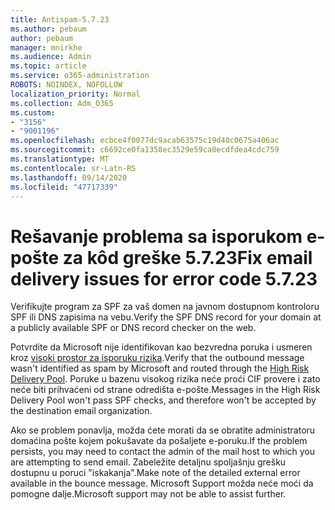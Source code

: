 ```yaml
---
title: Antispam-5.7.23
ms.author: pebaum
author: pebaum
manager: mnirkhe
ms.audience: Admin
ms.topic: article
ms.service: o365-administration
ROBOTS: NOINDEX, NOFOLLOW
localization_priority: Normal
ms.collection: Adm_O365
ms.custom:
- "3156"
- "9001196"
ms.openlocfilehash: ecbce4f0077dc9acab63575c19d40c0675a406ac
ms.sourcegitcommit: c6692ce0fa1358ec3529e59ca0ecdfdea4cdc759
ms.translationtype: MT
ms.contentlocale: sr-Latn-RS
ms.lasthandoff: 09/14/2020
ms.locfileid: "47717339"
---
```

# <a name="fix-email-delivery-issues-for-error-code-5723"></a><span data-ttu-id="ba3a6-102">Rešavanje problema sa isporukom e-pošte za kôd greške 5.7.23</span><span class="sxs-lookup"><span data-stu-id="ba3a6-102">Fix email delivery issues for error code 5.7.23</span></span>

<span data-ttu-id="ba3a6-103">Verifikujte program za SPF za vaš domen na javnom dostupnom kontroloru SPF ili DNS zapisima na vebu.</span><span class="sxs-lookup"><span data-stu-id="ba3a6-103">Verify the SPF DNS record for your domain at a publicly available SPF or DNS record checker on the web.</span></span>

<span data-ttu-id="ba3a6-104">Potvrdite da Microsoft nije identifikovan kao bezvredna poruka i usmeren kroz [visoki prostor za isporuku rizika](https://docs.microsoft.com/microsoft-365/security/office-365-security/high-risk-delivery-pool-for-outbound-messages).</span><span class="sxs-lookup"><span data-stu-id="ba3a6-104">Verify that the outbound message wasn't identified as spam by Microsoft and routed through the [High Risk Delivery Pool](https://docs.microsoft.com/microsoft-365/security/office-365-security/high-risk-delivery-pool-for-outbound-messages).</span></span> <span data-ttu-id="ba3a6-105">Poruke u bazenu visokog rizika neće proći CIF provere i zato neće biti prihvaćeni od strane odredišta e-pošte.</span><span class="sxs-lookup"><span data-stu-id="ba3a6-105">Messages in the High Risk Delivery Pool won't pass SPF checks, and therefore won't be accepted by the destination email organization.</span></span>

<span data-ttu-id="ba3a6-106">Ako se problem ponavlja, možda ćete morati da se obratite administratoru domaćina pošte kojem pokušavate da pošaljete e-poruku.</span><span class="sxs-lookup"><span data-stu-id="ba3a6-106">If the problem persists, you may need to contact the admin of the mail host to which you are attempting to send email.</span></span> <span data-ttu-id="ba3a6-107">Zabeležite detaljnu spoljašnju grešku dostupnu u poruci "iskakanja".</span><span class="sxs-lookup"><span data-stu-id="ba3a6-107">Make note of the detailed external error available in the bounce message.</span></span> <span data-ttu-id="ba3a6-108">Microsoft Support možda neće moći da pomogne dalje.</span><span class="sxs-lookup"><span data-stu-id="ba3a6-108">Microsoft support may not be able to assist further.</span></span>
